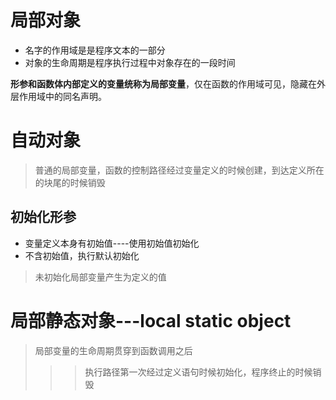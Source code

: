 # 局部对象

* 名字的作用域是是程序文本的一部分
* 对象的生命周期是程序执行过程中对象存在的一段时间

**形参和函数体内部定义的变量统称为局部变量**，仅在函数的作用域可见，隐藏在外层作用域中的同名声明。

# 自动对象

 > 普通的局部变量，函数的控制路径经过变量定义的时候创建，到达定义所在的块尾的时候销毁
 
 ## 初始化形参
 * 变量定义本身有初始值----使用初始值初始化
 * 不含初始值，执行默认初始化
 > 未初始化局部变量产生为定义的值
 
 # 局部静态对象---local static object
 > 局部变量的生命周期贯穿到函数调用之后
 >>> 执行路径第一次经过定义语句时候初始化，程序终止的时候销毁

